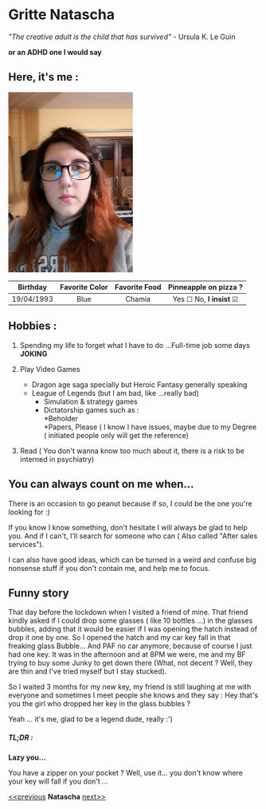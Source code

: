 # Gritte Natascha

*"The creative adult is the child that has survived"* - Ursula K. Le Guin  
  
**or an ADHD one I would say**  
  
## Here, it's me :

![Nana](./img/profile.png)
  
Birthday | Favorite Color | Favorite Food | Pinneapple on pizza ? | 
:---:|:---:|:---:|:---:|  
19/04/1993|  Blue | Chamia |  Yes  &#9744;   No, **I insist**  &#9745; |  
  
  
## Hobbies :

1. Spending my life to forget what I have to do ...Full-time job some days **JOKING**

2. Play Video Games  
	* Dragon age saga specially but Heroic Fantasy generally speaking  
	* League of Legends (but I am bad, like ...really bad) 
        * Simulation & strategy games
        * Dictatorship games such as :  
                    *Beholder  
                    *Papers, Please ( I know I have issues,  maybe due to my Degree ( initiated people only will get the reference)  
        
                    

3. Read ( You don't wanna know too much about it, there is a risk to be interned in psychiatry)   

## You can always count on me when...

There is an occasion to go peanut because if so, I could be the one you're looking for :)  
  
If you know I know something, don't hesitate I will always be glad to help you. And if I can't, I'll search for someone who can 
( Also called "After sales services").  
  
I can also have good ideas, which can be turned in a  weird and confuse big nonsense stuff if you don't contain me, and help me to focus.  
  
## Funny story 

That day before the lockdown when I visited a friend of mine. That friend kindly asked if I could drop some glasses ( like 10 bottles ...) 
in the glasses bubbles, adding that it would be easier if I was opening the hatch instead of drop it one by one. So I opened the hatch and 
my car key fall in that freaking glass Bubble... And PAF no car anymore, because of course I just had one key. It was in the afternoon and 
at 8PM we were, me and my BF trying to buy some Junky to get down there (What, not decent ? Well, they are thin and I've tried myself but
 I stay stucked).  
  
So I waited 3 months for my new key, my friend is still laughing at me with everyone and sometimes I meet people she knows and they say : 
Hey that's you the girl who dropped her key in the glass bubbles ?   
  
Yeah ... it's me, glad to be a legend dude, really :')  
  
##### TL;DR : 

**Lazy you...**

You have a zipper on your pocket ? Well, use it... you don't know where your key will fall if you don't ...


[<<previous](https://github.com/julouis?tab=repositories) **Natascha** [next>>](https://github.com/Zena-Alsibaai) 
